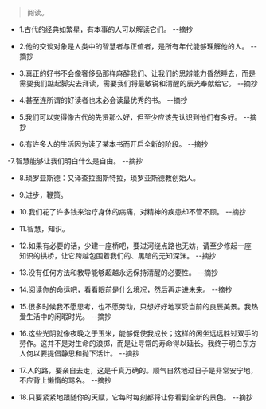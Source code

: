 >阅读。

- 1.古代的经典如繁星，有本事的人可以解读它们。 --摘抄

- 2.他的交谈对象是人类中的智慧者与正值者，是所有年代能够理解他的人。 --摘抄

- 3.真正的好书不会像奢侈品那样麻醉我们、让我们的思辨能力昏然睡去，而是需要我们踮起脚尖去拜读，需要我们将最敏锐和清醒的辰光奉献给它。 --摘抄

- 4.甚至连所谓的好读者也未必会读最优秀的书。 --摘抄

- 5.我们可以变得像古代的先贤那么好，但至少应该先认识到他们有多好。 --摘抄

- 6.有许多人的生活因为读了某本书而开启全新的阶段。 --摘抄

-7.智慧能够让我们明白什么是自由。 --摘抄

- 8.琐罗亚斯德：又译查拉图斯特拉，琐罗亚斯德教创始人。

- 9.进步，鞭策。

- 10.我们花了许多钱来治疗身体的病痛，对精神的疾患却不管不顾。 --摘抄

- 11.智慧，知识。

- 12.如果有必要的话，少建一座桥吧，要过河绕点路也无妨，请至少修起一座知识的拱桥，让它跨越包围着我们的、黑暗的无知深渊。 --摘抄

- 13.没有任何方法和教导能够超越永远保持清醒的必要性。 --摘抄

- 14.阅读你的命运吧，看看眼前是什么境况，然后再走进未来。 --摘抄

- 15.很多时候我不愿思考，也不愿劳动，只想好好地享受当前的良辰美景。我热爱生活中的闲暇时光。 --摘抄

- 16.这些光阴就像夜晚之于玉米，能够促使我成长；这样的闲坐远远胜过双手的劳作。这并不是对生命的浪掷，而是让寻常的寿命得以延长。我终于明白东方人何以要提倡静思和抛下活计。 --摘抄

- 17.人的路，要亲自去走，这是千真万确的。顺气自然地过日子是非常安宁地，不应背上懒惰的骂名。 --摘抄

- 18.只要紧紧地跟随你的天赋，它每时每刻都将让你看到全新的景色。 --摘抄
